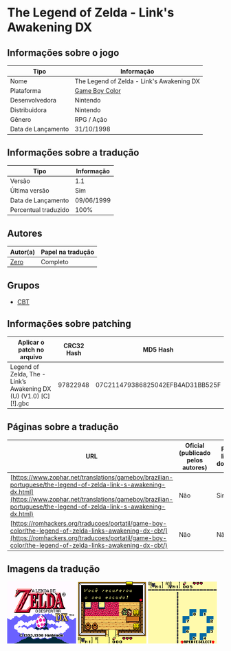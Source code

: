 # The Legend of Zelda - Link's Awakening DX

## Informações sobre o jogo

| Tipo | Informação |
| ----------- | ----------- |
| Nome | The Legend of Zelda \- Link's Awakening DX |
| Plataforma | [Game Boy Color](../) |
| Desenvolvedora | Nintendo |
| Distribuidora | Nintendo |
| Gênero | RPG / Ação |
| Data de Lançamento | 31/10/1998 |

## Informações sobre a tradução

| Tipo | Informação |
| ----------- | ----------- |
| Versão | 1\.1 |
| Última versão | Sim |
| Data de Lançamento | 09/06/1999 |
| Percentual traduzido | 100% |

## Autores

| Autor(a) | Papel na tradução |
| ----------- | ----------- |
| [Zero](../../../autores/zero/) | Completo |

## Grupos

* [CBT](../../../grupos/cbt/)

## Informações sobre patching

| Aplicar o patch no arquivo | CRC32 Hash | MD5 Hash |
| ----------- | ----------- | ----------- |
| Legend of Zelda, The \- Link’s Awakening DX \(U\) \(V1\.0\) \[C\]\[\!\]\.gbc | 97822948 | 07C211479386825042EFB4AD31BB525F |

## Páginas sobre a tradução

| URL | Oficial (publicado pelos autores) | Possuí link de download |
| ----------- | ----------- | ----------- |
| [https://www.zophar.net/translations/gameboy/brazilian-portuguese/the-legend-of-zelda-link-s-awakening-dx.html](https://www.zophar.net/translations/gameboy/brazilian-portuguese/the-legend-of-zelda-link-s-awakening-dx.html) | Não | Sim |
| [https://romhackers.org/traducoes/portatil/game-boy-color/the-legend-of-zelda-links-awakening-dx-cbt/](https://romhackers.org/traducoes/portatil/game-boy-color/the-legend-of-zelda-links-awakening-dx-cbt/) | Não | Não |

## Imagens da tradução

![Imagem de exemplo da tradução 1](1.png)
![Imagem de exemplo da tradução 2](2.png)
![Imagem de exemplo da tradução 3](3.png)